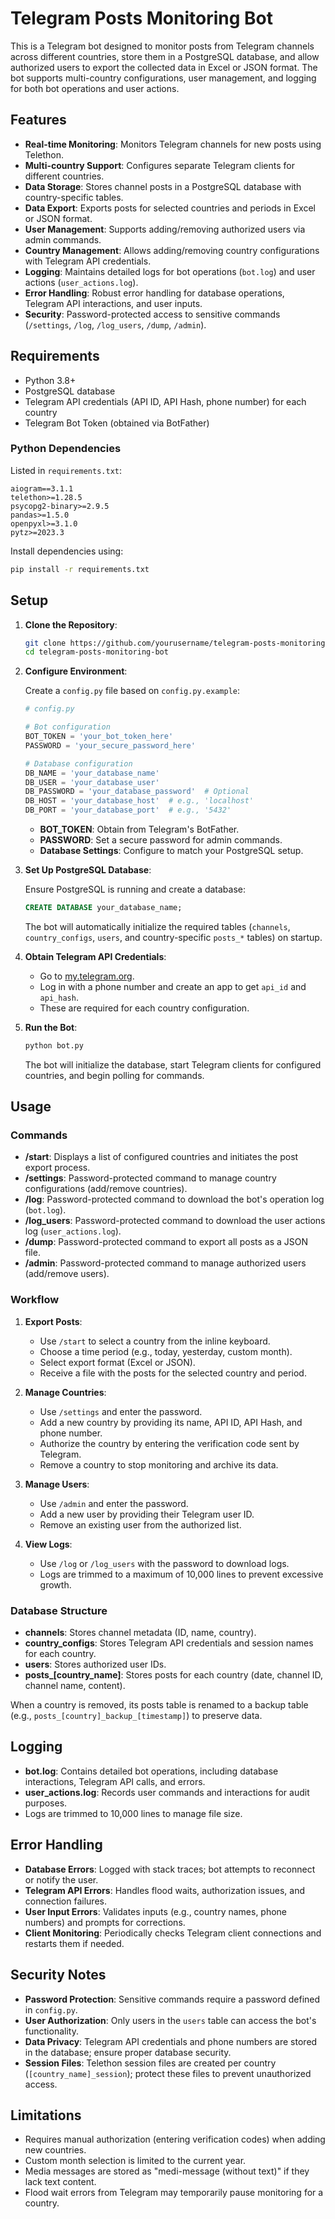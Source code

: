 
# Telegram Posts Monitoring Bot

This is a Telegram bot designed to monitor posts from Telegram channels across different countries, store them in a PostgreSQL database, and allow authorized users to export the collected data in Excel or JSON format. The bot supports multi-country configurations, user management, and logging for both bot operations and user actions.

## Features

- **Real-time Monitoring**: Monitors Telegram channels for new posts using Telethon.
- **Multi-country Support**: Configures separate Telegram clients for different countries.
- **Data Storage**: Stores channel posts in a PostgreSQL database with country-specific tables.
- **Data Export**: Exports posts for selected countries and periods in Excel or JSON format.
- **User Management**: Supports adding/removing authorized users via admin commands.
- **Country Management**: Allows adding/removing country configurations with Telegram API credentials.
- **Logging**: Maintains detailed logs for bot operations (`bot.log`) and user actions (`user_actions.log`).
- **Error Handling**: Robust error handling for database operations, Telegram API interactions, and user inputs.
- **Security**: Password-protected access to sensitive commands (`/settings`, `/log`, `/log_users`, `/dump`, `/admin`).

## Requirements

- Python 3.8+
- PostgreSQL database
- Telegram API credentials (API ID, API Hash, phone number) for each country
- Telegram Bot Token (obtained via BotFather)

### Python Dependencies

Listed in `requirements.txt`:

```text
aiogram==3.1.1
telethon>=1.28.5
psycopg2-binary>=2.9.5
pandas>=1.5.0
openpyxl>=3.1.0
pytz>=2023.3
```

Install dependencies using:

```bash
pip install -r requirements.txt
```

## Setup

1. **Clone the Repository**:

   ```bash
   git clone https://github.com/yourusername/telegram-posts-monitoring-bot.git
   cd telegram-posts-monitoring-bot
   ```

2. **Configure Environment**:

   Create a `config.py` file based on `config.py.example`:

   ```python
   # config.py

   # Bot configuration
   BOT_TOKEN = 'your_bot_token_here'
   PASSWORD = 'your_secure_password_here'

   # Database configuration
   DB_NAME = 'your_database_name'
   DB_USER = 'your_database_user'
   DB_PASSWORD = 'your_database_password'  # Optional
   DB_HOST = 'your_database_host'  # e.g., 'localhost'
   DB_PORT = 'your_database_port'  # e.g., '5432'
   ```

   - **BOT_TOKEN**: Obtain from Telegram's BotFather.
   - **PASSWORD**: Set a secure password for admin commands.
   - **Database Settings**: Configure to match your PostgreSQL setup.

3. **Set Up PostgreSQL Database**:

   Ensure PostgreSQL is running and create a database:

   ```sql
   CREATE DATABASE your_database_name;
   ```

   The bot will automatically initialize the required tables (`channels`, `country_configs`, `users`, and country-specific `posts_*` tables) on startup.

4. **Obtain Telegram API Credentials**:

   - Go to [my.telegram.org](https://my.telegram.org).
   - Log in with a phone number and create an app to get `api_id` and `api_hash`.
   - These are required for each country configuration.

5. **Run the Bot**:

   ```bash
   python bot.py
   ```

   The bot will initialize the database, start Telegram clients for configured countries, and begin polling for commands.

## Usage

### Commands

- **/start**: Displays a list of configured countries and initiates the post export process.
- **/settings**: Password-protected command to manage country configurations (add/remove countries).
- **/log**: Password-protected command to download the bot's operation log (`bot.log`).
- **/log_users**: Password-protected command to download the user actions log (`user_actions.log`).
- **/dump**: Password-protected command to export all posts as a JSON file.
- **/admin**: Password-protected command to manage authorized users (add/remove users).

### Workflow

1. **Export Posts**:
   - Use `/start` to select a country from the inline keyboard.
   - Choose a time period (e.g., today, yesterday, custom month).
   - Select export format (Excel or JSON).
   - Receive a file with the posts for the selected country and period.

2. **Manage Countries**:
   - Use `/settings` and enter the password.
   - Add a new country by providing its name, API ID, API Hash, and phone number.
   - Authorize the country by entering the verification code sent by Telegram.
   - Remove a country to stop monitoring and archive its data.

3. **Manage Users**:
   - Use `/admin` and enter the password.
   - Add a new user by providing their Telegram user ID.
   - Remove an existing user from the authorized list.

4. **View Logs**:
   - Use `/log` or `/log_users` with the password to download logs.
   - Logs are trimmed to a maximum of 10,000 lines to prevent excessive growth.

### Database Structure

- **channels**: Stores channel metadata (ID, name, country).
- **country_configs**: Stores Telegram API credentials and session names for each country.
- **users**: Stores authorized user IDs.
- **posts_[country_name]**: Stores posts for each country (date, channel ID, channel name, content).

When a country is removed, its posts table is renamed to a backup table (e.g., `posts_[country]_backup_[timestamp]`) to preserve data.

## Logging

- **bot.log**: Contains detailed bot operations, including database interactions, Telegram API calls, and errors.
- **user_actions.log**: Records user commands and interactions for audit purposes.
- Logs are trimmed to 10,000 lines to manage file size.

## Error Handling

- **Database Errors**: Logged with stack traces; bot attempts to reconnect or notify the user.
- **Telegram API Errors**: Handles flood waits, authorization issues, and connection failures.
- **User Input Errors**: Validates inputs (e.g., country names, phone numbers) and prompts for corrections.
- **Client Monitoring**: Periodically checks Telegram client connections and restarts them if needed.

## Security Notes

- **Password Protection**: Sensitive commands require a password defined in `config.py`.
- **User Authorization**: Only users in the `users` table can access the bot's functionality.
- **Data Privacy**: Telegram API credentials and phone numbers are stored in the database; ensure proper database security.
- **Session Files**: Telethon session files are created per country (`[country_name]_session`); protect these files to prevent unauthorized access.

## Limitations

- Requires manual authorization (entering verification codes) when adding new countries.
- Custom month selection is limited to the current year.
- Media messages are stored as "medi-message (without text)" if they lack text content.
- Flood wait errors from Telegram may temporarily pause monitoring for a country.
